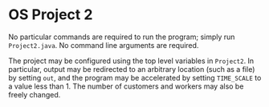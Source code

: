 # OS Project 2
No particular commands are required to run the program; simply run `Project2.java`. No command line arguments are required.

The project may be configured using the top level variables in `Project2`. In particular, output may be redirected
to an arbitrary location (such as a file) by setting `out`, and the program may be accelerated by setting `TIME_SCALE` 
to a value less than 1. The number of customers and workers may also be freely changed.